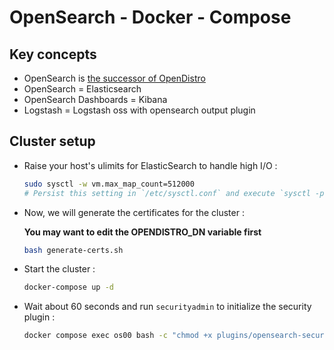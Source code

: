 # OpenSearch - Docker - Compose

## Key concepts

- OpenSearch is [the successor of OpenDistro](https://opendistro.github.io/for-elasticsearch/blog/2021/06/forward-to-opensearch/)
- OpenSearch = Elasticsearch
- OpenSearch Dashboards = Kibana
- Logstash = Logstash oss with opensearch output plugin

## Cluster setup

- Raise your host's ulimits for ElasticSearch to handle high I/O :

  ```bash
  sudo sysctl -w vm.max_map_count=512000
  # Persist this setting in `/etc/sysctl.conf` and execute `sysctl -p`
  ```

- Now, we will generate the certificates for the cluster :

  **You may want to edit the OPENDISTRO_DN variable first**

  ```bash
  bash generate-certs.sh
  ```

- Start the cluster :

  ```bash
  docker-compose up -d
  ```

- Wait about 60 seconds and run `securityadmin` to initialize the security plugin :

  ```bash
  docker compose exec os00 bash -c "chmod +x plugins/opensearch-security/tools/securityadmin.sh && bash plugins/opensearch-security/tools/securityadmin.sh -cd config/opensearch-security -icl -nhnv -cacert config/certificates/ca/ca.pem -cert config/certificates/ca/admin.pem -key config/certificates/ca/admin.key -h localhost"
  ```
